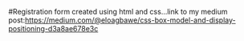 #Registration form created using html and css...link to my medium post:https://medium.com/@eloagbawe/css-box-model-and-display-positioning-d3a8ae678e3c
